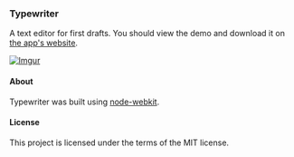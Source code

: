 ### Typewriter

A text editor for first drafts. You should view the demo and download it on [the app's website](http://llllll.li/typewriter/).

[![Imgur](http://i.imgur.com/bKYCwSl.png)](http://llllll.li/typewriter/)

#### About
 
Typewriter was built using [node-webkit](https://github.com/rogerwang/node-webkit).

#### License

This project is licensed under the terms of the MIT license.
